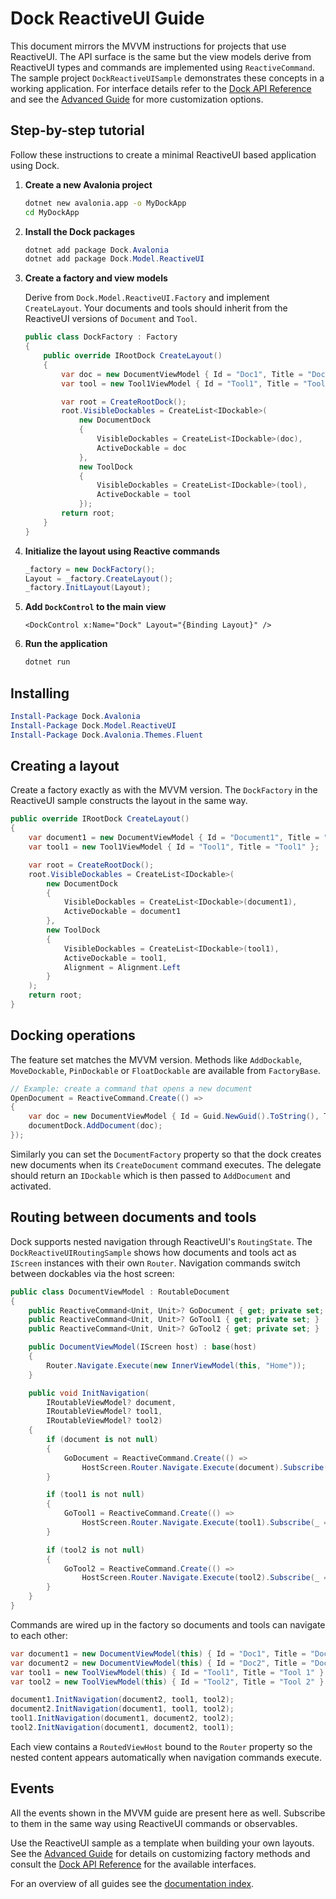 # Dock ReactiveUI Guide

This document mirrors the MVVM instructions for projects that use ReactiveUI.
The API surface is the same but the view models derive from ReactiveUI types and
commands are implemented using `ReactiveCommand`. The sample project
`DockReactiveUISample` demonstrates these concepts in a working application. For
interface details refer to the [Dock API Reference](dock-reference.md) and see
the [Advanced Guide](dock-advanced.md) for more customization options.

## Step-by-step tutorial

Follow these instructions to create a minimal ReactiveUI based application using Dock.

1. **Create a new Avalonia project**

   ```bash
   dotnet new avalonia.app -o MyDockApp
   cd MyDockApp
   ```

2. **Install the Dock packages**

   ```powershell
   dotnet add package Dock.Avalonia
   dotnet add package Dock.Model.ReactiveUI
   ```

3. **Create a factory and view models**

   Derive from `Dock.Model.ReactiveUI.Factory` and implement `CreateLayout`. Your documents and tools should inherit from the ReactiveUI versions of `Document` and `Tool`.

   ```csharp
   public class DockFactory : Factory
   {
       public override IRootDock CreateLayout()
       {
           var doc = new DocumentViewModel { Id = "Doc1", Title = "Document" };
           var tool = new Tool1ViewModel { Id = "Tool1", Title = "Tool1" };

           var root = CreateRootDock();
           root.VisibleDockables = CreateList<IDockable>(
               new DocumentDock
               {
                   VisibleDockables = CreateList<IDockable>(doc),
                   ActiveDockable = doc
               },
               new ToolDock
               {
                   VisibleDockables = CreateList<IDockable>(tool),
                   ActiveDockable = tool
               });
           return root;
       }
   }
   ```

4. **Initialize the layout using Reactive commands**

   ```csharp
   _factory = new DockFactory();
   Layout = _factory.CreateLayout();
   _factory.InitLayout(Layout);
   ```

5. **Add `DockControl` to the main view**

   ```xaml
   <DockControl x:Name="Dock" Layout="{Binding Layout}" />
   ```

6. **Run the application**

   ```bash
   dotnet run
   ```

## Installing

```powershell
Install-Package Dock.Avalonia
Install-Package Dock.Model.ReactiveUI
Install-Package Dock.Avalonia.Themes.Fluent
```

## Creating a layout

Create a factory exactly as with the MVVM version. The `DockFactory` in the ReactiveUI sample constructs the layout in the same way.

```csharp
public override IRootDock CreateLayout()
{
    var document1 = new DocumentViewModel { Id = "Document1", Title = "Doc1" };
    var tool1 = new Tool1ViewModel { Id = "Tool1", Title = "Tool1" };

    var root = CreateRootDock();
    root.VisibleDockables = CreateList<IDockable>(
        new DocumentDock
        {
            VisibleDockables = CreateList<IDockable>(document1),
            ActiveDockable = document1
        },
        new ToolDock
        {
            VisibleDockables = CreateList<IDockable>(tool1),
            ActiveDockable = tool1,
            Alignment = Alignment.Left
        }
    );
    return root;
}
```

## Docking operations

The feature set matches the MVVM version. Methods like `AddDockable`, `MoveDockable`, `PinDockable` or `FloatDockable` are available from `FactoryBase`.

```csharp
// Example: create a command that opens a new document
OpenDocument = ReactiveCommand.Create(() =>
{
    var doc = new DocumentViewModel { Id = Guid.NewGuid().ToString(), Title = "New" };
    documentDock.AddDocument(doc);
});
```

Similarly you can set the `DocumentFactory` property so that the dock
creates new documents when its `CreateDocument` command executes. The
delegate should return an `IDockable` which is then passed to
`AddDocument` and activated.

## Routing between documents and tools

Dock supports nested navigation through ReactiveUI's `RoutingState`. The
`DockReactiveUIRoutingSample` shows how documents and tools act as
`IScreen` instances with their own `Router`. Navigation commands switch
between dockables via the host screen:

```csharp
public class DocumentViewModel : RoutableDocument
{
    public ReactiveCommand<Unit, Unit>? GoDocument { get; private set; }
    public ReactiveCommand<Unit, Unit>? GoTool1 { get; private set; }
    public ReactiveCommand<Unit, Unit>? GoTool2 { get; private set; }

    public DocumentViewModel(IScreen host) : base(host)
    {
        Router.Navigate.Execute(new InnerViewModel(this, "Home"));
    }

    public void InitNavigation(
        IRoutableViewModel? document,
        IRoutableViewModel? tool1,
        IRoutableViewModel? tool2)
    {
        if (document is not null)
        {
            GoDocument = ReactiveCommand.Create(() =>
                HostScreen.Router.Navigate.Execute(document).Subscribe(_ => { }));
        }

        if (tool1 is not null)
        {
            GoTool1 = ReactiveCommand.Create(() =>
                HostScreen.Router.Navigate.Execute(tool1).Subscribe(_ => { }));
        }

        if (tool2 is not null)
        {
            GoTool2 = ReactiveCommand.Create(() =>
                HostScreen.Router.Navigate.Execute(tool2).Subscribe(_ => { }));
        }
    }
}
```

Commands are wired up in the factory so documents and tools can navigate to
each other:

```csharp
var document1 = new DocumentViewModel(this) { Id = "Doc1", Title = "Document 1" };
var document2 = new DocumentViewModel(this) { Id = "Doc2", Title = "Document 2" };
var tool1 = new ToolViewModel(this) { Id = "Tool1", Title = "Tool 1" };
var tool2 = new ToolViewModel(this) { Id = "Tool2", Title = "Tool 2" };

document1.InitNavigation(document2, tool1, tool2);
document2.InitNavigation(document1, tool1, tool2);
tool1.InitNavigation(document1, document2, tool2);
tool2.InitNavigation(document1, document2, tool1);
```

Each view contains a `RoutedViewHost` bound to the `Router` property so the
nested content appears automatically when navigation commands execute.

## Events

All the events shown in the MVVM guide are present here as well. Subscribe to them in the same way using ReactiveUI commands or observables.

Use the ReactiveUI sample as a template when building your own layouts.
See the [Advanced Guide](dock-advanced.md) for details on customizing factory methods and consult the [Dock API Reference](dock-reference.md) for the available interfaces.

For an overview of all guides see the [documentation index](README.md).
